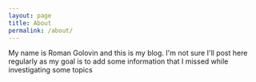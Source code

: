 ```yaml
---
layout: page
title: About
permalink: /about/
---
```


My name is Roman Golovin and this is my blog. I'm not sure I'll post here regularly as my goal is to add some information that I missed while investigating some topics
